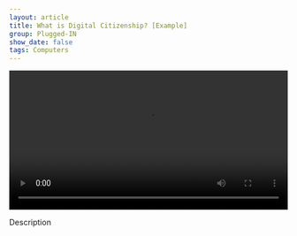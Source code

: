 ```yaml
---
layout: article
title: What is Digital Citizenship? [Example]
group: Plugged-IN
show_date: false
tags: Computers
---
```


<video width="100%" height="auto" controls>
  <source src="/assets/videos/sample.mov" type="video/mp4">
</video>

Description
